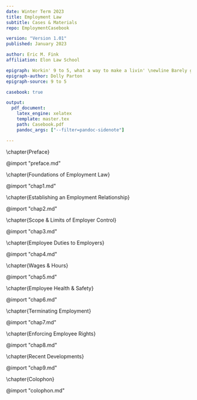 ```yaml
---
date: Winter Term 2023
title: Employment Law
subtitle: Cases & Materials 
repo: EmploymentCasebook

version: "Version 1.01"
published: January 2023

author: Eric M. Fink
affiliation: Elon Law School

epigraph: Workin' 9 to 5, what a way to make a livin' \newline Barely gettin' by, it's all takin' and no givin' \newline They just use your mind and they never give you credit \newline It's enough to drive you crazy if you let it \newline 9 to 5, for service and devotion \newline You would think that I would deserve a fair promotion \newline Want to move ahead but the boss won't seem to let me \newline I swear sometimes that man is out to get me
epigraph-author: Dolly Parton
epigraph-source: 9 to 5

casebook: true 

output:
  pdf_document:
    latex_engine: xelatex
    template: master.tex
    path: Casebook.pdf
    pandoc_args: ["--filter=pandoc-sidenote"]

---
```


\chapter{Preface}

@import "preface.md"

\chapter{Foundations of Employment Law}

@import "chap1.md"

\chapter{Establishing an Employment Relationship}

@import "chap2.md"

\chapter{Scope \& Limits of Employer Control}

@import "chap3.md"

\chapter{Employee Duties to Employers}

@import "chap4.md"

\chapter{Wages \& Hours}

@import "chap5.md"

\chapter{Employee Health \& Safety}

@import "chap6.md"

\chapter{Terminating Employment}

@import "chap7.md"

\chapter{Enforcing Employee Rights}

@import "chap8.md"

\chapter{Recent Developments}

@import "chap9.md"

\chapter{Colophon}

@import "colophon.md"

